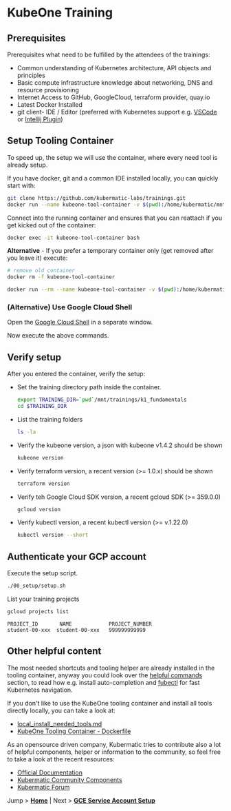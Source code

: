 # KubeOne Training

## Prerequisites
Prerequisites what need to be fulfilled by the attendees of the trainings:

- Common understanding of Kubernetes architecture, API objects and principles
- Basic compute infrastructure knowledge about networking, DNS and resource provisioning
- Internet Access to GitHub, GoogleCloud, terraform provider, quay.io
- Latest Docker Installed
- git client- IDE / Editor
  (preferred with Kubernetes support e.g. [VSCode](https://code.visualstudio.com/) or [Intellij Plugin](https://plugins.jetbrains.com/plugin/10485-kubernetes/versions))

## Setup Tooling Container

To speed up, the setup we will use the container, where every need tool is already setup.

If you have docker, git and a common IDE installed locally, you can quickly start with:

```bash
git clone https://github.com/kubermatic-labs/trainings.git
docker run --name kubeone-tool-container -v $(pwd):/home/kubermatic/mnt -t -d quay.io/kubermatic-labs/kubeone-tooling:1.4.2
```
Connect into the running container and ensures that you can reattach if you get kicked out of the container:

```bash
docker exec -it kubeone-tool-container bash
```

**Alternative** - If you prefer a temporary container only (get removed after you leave it) execute:

```bash
# remove old container
docker rm -f kubeone-tool-container

docker run --rm --name kubeone-tool-container -v $(pwd):/home/kubermatic/mnt -it quay.io/kubermatic-labs/kubeone-tooling:1.4.2 bash
```

### (Alternative) Use Google Cloud Shell

Open the [Google Cloud Shell](https://shell.cloud.google.com) in a separate window.

Now execute the above commands.

## Verify setup

After you entered the container, verify the setup:

* Set the training directory path inside the container.
  ```bash
  export TRAINING_DIR=`pwd`/mnt/trainings/k1_fundamentals
  cd $TRAINING_DIR
  ```

* List the training folders
  ```bash
  ls -la
  ```

* Verify the kubeone version, a json with kubeone v1.4.2 should be shown
  ```bash
  kubeone version
  ```

* Verify terraform version, a recent version (>= 1.0.x) should be shown
  ```bash
  terraform version
  ```

* Verify teh Google Cloud SDK version, a recent gcloud SDK (>= 359.0.0)
  ```bash
  gcloud version
  ```

* Verify kubectl version, a recent kubectl version (>= v.1.22.0)
  ```bash
  kubectl version --short
  ```

## Authenticate your GCP account

Execute the setup script.
```bash
./00_setup/setup.sh
```

List your training projects
```bash
gcloud projects list
```

```text
PROJECT_ID       NAME            PROJECT_NUMBER
student-00-xxx  student-00-xxx   999999999999
```

## Other helpful content

The most needed shortcuts and tooling helper are already installed in the tooling container, anyway you could look over the [helpful commands](helpful_commands.md) section, to read how e.g. install auto-completion and [fubectl](https://github.com/kubermatic/fubectl) for fast Kubernetes navigation.

If you don't like to use the KubeOne tooling container and install all tools directly locally, you can take a look at:
- [local_install_needed_tools.md](local_install_needed_tools.md)
- [KubeOne Tooling Container - Dockerfile](https://github.com/kubermatic/community-components/blob/master/helper/kubeone-tool-container/Dockerfile)

As an opensource driven company, Kubermatic tries to contribute also a lot of helpful components, helper or information to the community, so feel free to take a look at the recent resources:
- [Official Documentation](https://docs.kubermatic.com/)
- [Kubermatic Community Components](https://github.com/kubermatic/community-components)
- [Kubermatic Forum](https://forum.kubermatic.com/)

Jump > [**Home**](../README.md) | Next > [**GCE Service Account Setup**](../01_create-cloud-credentials/README.md)